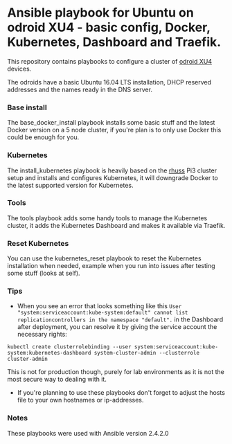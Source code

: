 # Ansible playbook for Ubuntu on odroid XU4 - basic config, Docker, Kubernetes, Dashboard and Traefik.

This repository contains playbooks to configure a cluster of [odroid XU4](http://www.hardkernel.com/main/products/prdt_info.php?g_code=G143452239825) devices.

The odroids have a basic Ubuntu 16.04 LTS installation, DHCP reserved addresses and the names ready in the DNS server.

### Base install
The base_docker_install playbook installs some basic stuff and the latest Docker version on a 5 node cluster, if you're plan is to only use Docker this could be enough for you.

### Kubernetes
The install_kubernetes playbook is heavily based on the [rhuss](https://github.com/Project31/ansible-kubernetes-openshift-pi3) Pi3 cluster setup and installs and configures Kubernetes, it will downgrade Docker to the latest supported version for Kubernetes.

### Tools
The tools playbook adds some handy tools to manage the Kubernetes cluster, it adds the Kubernetes Dashboard and makes it available via Traefik.

### Reset Kubernetes
You can use the kubernetes_reset playbook to reset the Kubernetes installation when needed, example when you run into issues after testing some stuff (looks at self).

### Tips
+ When you see an error that looks something like this `User "system:serviceaccount:kube-system:default" cannot list replicationcontrollers in the namespace "default".` in the Dashboard after deployment, you can resolve it by giving the service account the necessary rights:

`kubectl create clusterrolebinding --user system:serviceaccount:kube-system:kubernetes-dashboard system-cluster-admin --clusterrole cluster-admin`

This is not for production though, purely for lab environments as it is not the most secure way to dealing with it.

+ If you're planning to use these playbooks don't forget to adjust the hosts file to your own hostnames or ip-addresses.

### Notes
These playbooks were used with Ansible version 2.4.2.0
